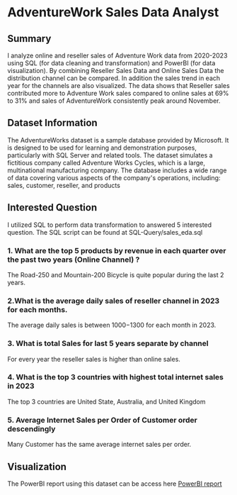 # AdventureWork Sales Data Analyst

## Summary
I analyze online and reseller sales of Adventure Work data from 2020-2023 using SQL (for data cleaning and transformation) and PowerBI (for data visualization). By combining Reseller Sales Data and Online Sales Data the distribution channel can be compared. In addition the sales trend in each year for the channels are also visualized. The data shows that Reseller sales contributed more to Adventure Work sales compared to online sales at 69% to 31% and sales of AdventureWork consistently peak around November.  
## Dataset Information
The AdventureWorks dataset is a sample database provided by Microsoft. It is designed to be used for learning and demonstration purposes, particularly with SQL Server and related tools. The dataset simulates a fictitious company called Adventure Works Cycles, which is a large, multinational manufacturing company. The database includes a wide range of data covering various aspects of the company's operations, including: sales, customer, reseller, and products
## Interested Question
I utilized SQL to perform data transformation to answered 5 interested question. The SQL script can be found at SQL-Query/sales_eda.sql
### 1. What are the top 5 products by revenue in each quarter over the past two years (Online Channel) ?
The Road-250 and Mountain-200 Bicycle is quite popular during the last 2 years. 
### 2.What is the average daily sales of reseller channel in 2023 for each months.  
The average daily sales is between $1000-$1300 for each month in 2023.
### 3. What is total Sales for last 5 years separate by channel  
For every year the reseller sales is higher than online sales.
### 4. What is the top 3 countries with highest total internet sales in 2023
The top 3 countries are United State, Australia, and United Kingdom
### 5. Average Internet Sales per Order of Customer order descendingly
Many Customer has the same average internet sales per order.
## Visualization
The PowerBI report using this dataset can be access here [PowerBI report](https://app.powerbi.com/view?r=eyJrIjoiYTQ0Y2U2ZTgtMGZmMy00N2UxLWFiNDEtMzAyNGIwZWI1MDA3IiwidCI6IjI3MWQ1ZTdiLTEzNTAtNGI5Ni1hYjg0LTUyZGJkYTRjZjQwYyIsImMiOjEwfQ%3D%3D)
